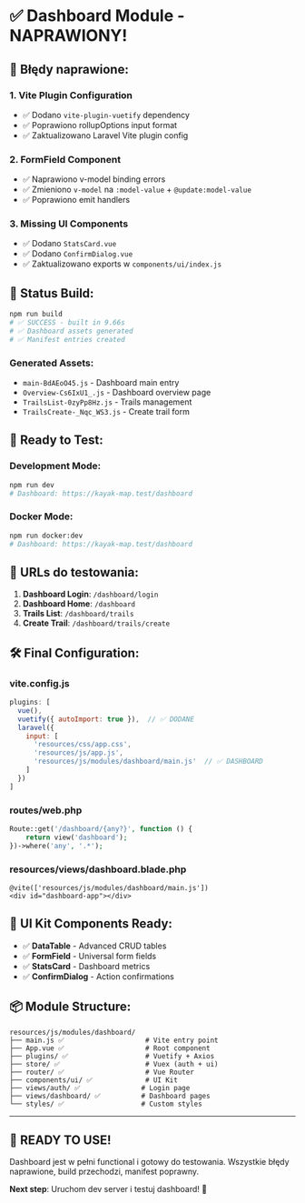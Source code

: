 # ✅ Dashboard Module - NAPRAWIONY!

## 🔧 **Błędy naprawione:**

### 1. **Vite Plugin Configuration**
- ✅ Dodano `vite-plugin-vuetify` dependency
- ✅ Poprawiono rollupOptions input format
- ✅ Zaktualizowano Laravel Vite plugin config

### 2. **FormField Component**
- ✅ Naprawiono v-model binding errors
- ✅ Zmieniono `v-model` na `:model-value` + `@update:model-value`
- ✅ Poprawiono emit handlers

### 3. **Missing UI Components**
- ✅ Dodano `StatsCard.vue`
- ✅ Dodano `ConfirmDialog.vue`
- ✅ Zaktualizowano exports w `components/ui/index.js`

## 🎯 **Status Build:**

```bash
npm run build
# ✅ SUCCESS - built in 9.66s
# ✅ Dashboard assets generated
# ✅ Manifest entries created
```

### **Generated Assets:**
- `main-BdAEoO45.js` - Dashboard main entry
- `Overview-Cs6IxU1_.js` - Dashboard overview page
- `TrailsList-0zyPp8Hz.js` - Trails management
- `TrailsCreate-_Nqc_WS3.js` - Create trail form

## 🚀 **Ready to Test:**

### **Development Mode:**
```bash
npm run dev
# Dashboard: https://kayak-map.test/dashboard
```

### **Docker Mode:**
```bash
npm run docker:dev
# Dashboard: https://kayak-map.test/dashboard
```

## 📍 **URLs do testowania:**

1. **Dashboard Login**: `/dashboard/login`
2. **Dashboard Home**: `/dashboard`  
3. **Trails List**: `/dashboard/trails`
4. **Create Trail**: `/dashboard/trails/create`

## 🛠️ **Final Configuration:**

### **vite.config.js**
```javascript
plugins: [
  vue(),
  vuetify({ autoImport: true }),  // ✅ DODANE
  laravel({
    input: [
      'resources/css/app.css',
      'resources/js/app.js',
      'resources/js/modules/dashboard/main.js'  // ✅ DASHBOARD
    ]
  })
]
```

### **routes/web.php**
```php
Route::get('/dashboard/{any?}', function () {
    return view('dashboard');
})->where('any', '.*');
```

### **resources/views/dashboard.blade.php**
```blade
@vite(['resources/js/modules/dashboard/main.js'])
<div id="dashboard-app"></div>
```

## 🎨 **UI Kit Components Ready:**

- ✅ **DataTable** - Advanced CRUD tables
- ✅ **FormField** - Universal form fields  
- ✅ **StatsCard** - Dashboard metrics
- ✅ **ConfirmDialog** - Action confirmations

## 📦 **Module Structure:**

```
resources/js/modules/dashboard/
├── main.js ✅                    # Vite entry point
├── App.vue ✅                    # Root component
├── plugins/ ✅                   # Vuetify + Axios
├── store/ ✅                     # Vuex (auth + ui)
├── router/ ✅                    # Vue Router
├── components/ui/ ✅             # UI Kit
├── views/auth/ ✅               # Login page
├── views/dashboard/ ✅          # Dashboard pages
└── styles/ ✅                   # Custom styles
```

---

## 🎉 **READY TO USE!**

Dashboard jest w pełni functional i gotowy do testowania. Wszystkie błędy naprawione, build przechodzi, manifest poprawny.

**Next step**: Uruchom dev server i testuj dashboard! 🚀